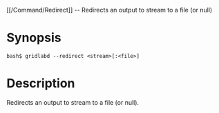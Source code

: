 [[/Command/Redirect]] -- Redirects an output to stream to a file (or null)

# Synopsis

~~~
bash$ gridlabd --redirect <stream>[:<file>]                            
~~~

# Description

Redirects an output to stream to a file (or null).

